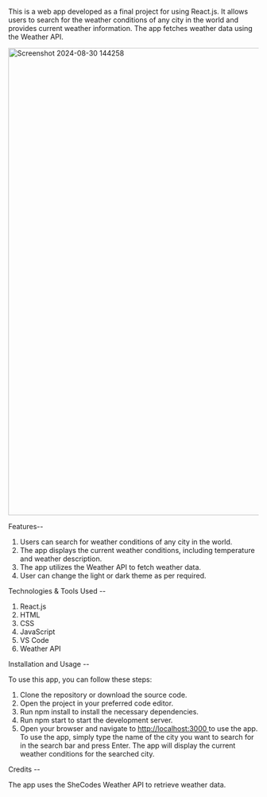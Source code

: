 This is a web app developed as a final project for using React.js. It allows users to search for the weather conditions of any city in the world and provides current weather information. The app fetches weather data using the  Weather API.

<img width="941" alt="Screenshot 2024-08-30 144258" src="https://github.com/user-attachments/assets/6ed9dcc8-a38c-41db-b26b-4651ae9b5143">

Features--

1. Users can search for weather conditions of any city in the world.
2. The app displays the current weather conditions, including temperature and weather description.
3. The app utilizes the Weather API to fetch weather data.
4. User can change the light or dark theme as per required.

Technologies & Tools Used --
1. React.js
2. HTML
3. CSS
4. JavaScript
5. VS Code
6. Weather API

Installation and Usage --

To use this app, you can follow these steps:

1. Clone the repository or download the source code.
2. Open the project in your preferred code editor.
3. Run npm install to install the necessary dependencies.
4. Run npm start to start the development server.
5. Open your browser and navigate to [http://localhost:3000 ](http://localhost:5173/)to use the app.
To use the app, simply type the name of the city you want to search for in the search bar and press Enter. The app will display the current weather conditions for the searched city.


Credits --

The app uses the SheCodes Weather API to retrieve weather data.
